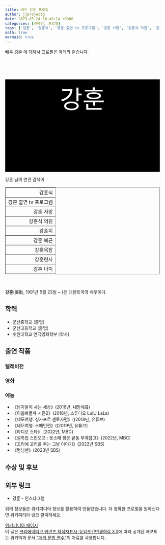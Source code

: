 ```yaml
---
title: 배우 강훈 프로필
author: jjprojectg
date: 2023-05-24 16:43:14 +0900
categories: [연예인, 프로필]
tags: ['강훈', '강훈식', '강훈 출연 tv 프로그램', '강훈 사망', '강훈식 의원', '강훈이', '강훈 복근', '강훈목장', '강훈련사', '강훈 나이']
math: true
mermaid: true
---
```


<p>
배우 강훈 에 대해서  프로필은 아래와 같습니다. 
</p>
<div class="textimage_container" style="background-color:black ; width:100%; height:300px; ">
  <p style=" color: white; text-align: center;font-size:80">강훈</p>
</div>
<p>
 강훈 님의 연관 검색어
</p>
<table  border="1" class="dataframe"> <tr style="text-align: right;"> <td> 강훈식 </td></tr> <tr style="text-align: right;"> <td> 강훈 출연 tv 프로그램 </td></tr> <tr style="text-align: right;"> <td> 강훈 사망 </td></tr> <tr style="text-align: right;"> <td> 강훈식 의원 </td></tr> <tr style="text-align: right;"> <td> 강훈이 </td></tr> <tr style="text-align: right;"> <td> 강훈 복근 </td></tr> <tr style="text-align: right;"> <td> 강훈목장 </td></tr> <tr style="text-align: right;"> <td> 강훈련사 </td></tr> <tr style="text-align: right;"> <td> 강훈 나이 </td></tr></table>
<br />
<p><span></span>
</p>
<p><b>강훈</b>(姜勳, 1991년 5월 23일 ~ )은 대한민국의 배우이다.
</p>

<h2>학력</h2>
<ul><li>군산중학교 (졸업)</li>
<li>군산고등학교 (졸업)</li>
<li>수원대학교 연극영화학부 (학사)</li></ul>

<h2>출연 작품</h2>
<h3>텔레비전</h3>
<h3>영화</h3>
<h3>예능</h3>
<ul><li>《남자들이 사는 세상》(2016년, 내맘에콬)</li>
<li>《이옵빠몰까 시즌2》(2018년, 스튜디오 LuIU LaLa)</li>
<li>《네모여행: 싱가포르 센토사편》((2018년, 유튜브)</li>
<li>《네모여행: 스페인편》((2019년, 유튜브)</li>
<li>《라디오 스타》 (2022년, MBC)</li>
<li>《설특집 스핀오프 : 옷소매 붉은 끝동 부여잡고》(2022년, MBC)</li>
<li>《꼬리에 꼬리를 무는 그날 이야기》(2022년 SBS)</li>
<li>《런닝맨》(2023년 SBS)</li></ul>

<h2>수상 및 후보</h2>
<h2>외부 링크</h2>
<ul><li>강훈 - 인스타그램</li></ul>
<p>
위의 정보들은 위키피디아 정보를 활용하여 만들었습니다. 
더 정확한 프로필을 원하신다면 위키피티아 링크 클릭하세요. 
</p>
<a href="https://ko.wikipedia.org/wiki/강훈_(배우)" >위키피디아 페이지 </a>


<footer>
이 글은 <a href="https://creativecommons.org/licenses/by-sa/3.0/">크리에이티브 커먼즈 저작자표시-동일조건변경허락 3.0</a>에 따라 공개된 배포되는 위키백과 문서 <a href="https://ko.wikipedia.org/wiki/메타_문법_변수">"메타 문법 변수"</a>의 자료를 사용합니다.
</footer>
